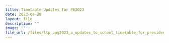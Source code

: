 ```yaml
---
title: Timetable Updates for PE2023
date: 2023-08-28
layout: file
description: ""
image: ""
file_url: /files/ltp_aug2023_a_updates_to_school_timetable_for_presidential_election_2023.pdf
---
```

